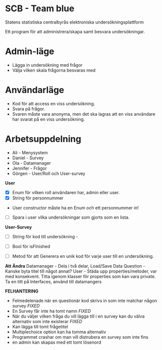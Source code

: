 # SCB - Team blue
Statens statistiska centralbyrås elektroniska undersökningsplattform

Ett program för att administrera/skapa samt besvara undersökningar.

# Admin-läge
* Lägga in undersökning med frågor
* Välja vilken skala frågorna besvaras med 

# Användarläge
* Kod för att access en viss undersökning.
* Svara på frågor.
* Svaren måste vara anonyma, men det ska lagras att en viss användare har svarat på en viss undersökning.


# Arbetsuppdelning
* Ali - Menysystem
* Daniel - Survey
* Ola - Datamanager
* Jennifer - Frågor
* Görgen - User/Roll och User-survey


**User**
- [x] Enum för vilken roll användaren har, admin eller user.
- [x] String för personnummer
* User constructor måste ha en Enum och ett personnummer in!

- [ ] Spara i user vilka undersökningar som gjorts som en lista.

**User-Survey**
- [ ] String för kod till undersökning - 
- [ ] Bool för isFInished
- [ ] Metod för att Generera en unik kod för varje user till en undersökning.


**Att Ändra**
Datamanager - Dela i två delar, Load/Save Data
Question - Kanske byta titel till något annat?
User - Städa upp properties/metoder, var med konsekvent.
Titta igenom klasser för properties som kan vara private.
Ta en titt på Interfaces, använd till datamangers 


**FELHANTERING**
- Felmedelenade när en questionär kod skrivs in som inte matchar någon survey *FIXED*
- En Survey får inte ha tomt namn *FIXED*
- När du väljer vilken fråga du vill lägga till i en survey kan du välva alternativ som inte existerar *FIXED*
- Kan lägga till tomt frågetitel
- Multiplechoice option kan ha tomma alternativ
- Programmet crashar om man vill distrubera en survey som inte fins 
- en admin kan skapas med ett tomt lösenord
